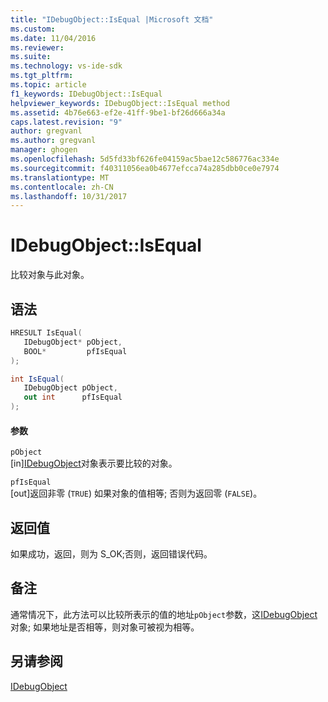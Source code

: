 ```yaml
---
title: "IDebugObject::IsEqual |Microsoft 文档"
ms.custom: 
ms.date: 11/04/2016
ms.reviewer: 
ms.suite: 
ms.technology: vs-ide-sdk
ms.tgt_pltfrm: 
ms.topic: article
f1_keywords: IDebugObject::IsEqual
helpviewer_keywords: IDebugObject::IsEqual method
ms.assetid: 4b76e663-ef2e-41ff-9be1-bf26d666a34a
caps.latest.revision: "9"
author: gregvanl
ms.author: gregvanl
manager: ghogen
ms.openlocfilehash: 5d5fd33bf626fe04159ac5bae12c586776ac334e
ms.sourcegitcommit: f40311056ea0b4677efcca74a285dbb0ce0e7974
ms.translationtype: MT
ms.contentlocale: zh-CN
ms.lasthandoff: 10/31/2017
---
```

# <a name="idebugobjectisequal"></a>IDebugObject::IsEqual
比较对象与此对象。  
  
## <a name="syntax"></a>语法  
  
```cpp  
HRESULT IsEqual(   
   IDebugObject* pObject,  
   BOOL*         pfIsEqual  
);  
```  
  
```csharp  
int IsEqual(  
   IDebugObject pObject,  
   out int      pfIsEqual  
);  
```  
  
#### <a name="parameters"></a>参数  
 `pObject`  
 [in][IDebugObject](../../../extensibility/debugger/reference/idebugobject.md)对象表示要比较的对象。  
  
 `pfIsEqual`  
 [out]返回非零 (`TRUE`) 如果对象的值相等; 否则为返回零 (`FALSE`)。  
  
## <a name="return-value"></a>返回值  
 如果成功，返回，则为 S_OK;否则，返回错误代码。  
  
## <a name="remarks"></a>备注  
 通常情况下，此方法可以比较所表示的值的地址`pObject`参数，这[IDebugObject](../../../extensibility/debugger/reference/idebugobject.md)对象; 如果地址是否相等，则对象可被视为相等。  
  
## <a name="see-also"></a>另请参阅  
 [IDebugObject](../../../extensibility/debugger/reference/idebugobject.md)